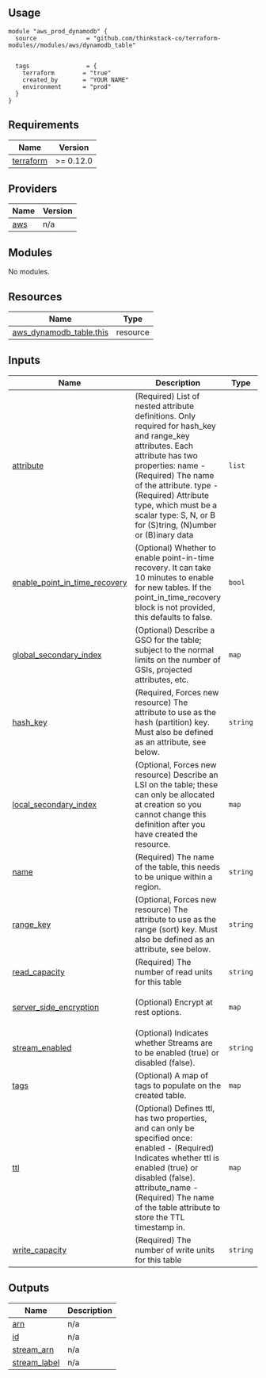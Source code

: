 ## Usage
    module "aws_prod_dynamodb" {
      source              = "github.com/thinkstack-co/terraform-modules//modules/aws/dynamodb_table"
      
      
      tags                = {
        terraform        = "true"
        created_by       = "YOUR NAME"
        environment      = "prod"
      }
    }


<!-- BEGIN_TF_DOCS -->
## Requirements

| Name | Version |
|------|---------|
| <a name="requirement_terraform"></a> [terraform](#requirement\_terraform) | >= 0.12.0 |

## Providers

| Name | Version |
|------|---------|
| <a name="provider_aws"></a> [aws](#provider\_aws) | n/a |

## Modules

No modules.

## Resources

| Name | Type |
|------|------|
| [aws_dynamodb_table.this](https://registry.terraform.io/providers/hashicorp/aws/latest/docs/resources/dynamodb_table) | resource |

## Inputs

| Name | Description | Type | Default | Required |
|------|-------------|------|---------|:--------:|
| <a name="input_attribute"></a> [attribute](#input\_attribute) | (Required) List of nested attribute definitions. Only required for hash\_key and range\_key attributes. Each attribute has two properties: name - (Required) The name of the attribute. type - (Required) Attribute type, which must be a scalar type: S, N, or B for (S)tring, (N)umber or (B)inary data | `list` | n/a | yes |
| <a name="input_enable_point_in_time_recovery"></a> [enable\_point\_in\_time\_recovery](#input\_enable\_point\_in\_time\_recovery) | (Optional) Whether to enable point-in-time recovery. It can take 10 minutes to enable for new tables. If the point\_in\_time\_recovery block is not provided, this defaults to false. | `bool` | `true` | no |
| <a name="input_global_secondary_index"></a> [global\_secondary\_index](#input\_global\_secondary\_index) | (Optional) Describe a GSO for the table; subject to the normal limits on the number of GSIs, projected attributes, etc. | `map` | `{}` | no |
| <a name="input_hash_key"></a> [hash\_key](#input\_hash\_key) | (Required, Forces new resource) The attribute to use as the hash (partition) key. Must also be defined as an attribute, see below. | `string` | n/a | yes |
| <a name="input_local_secondary_index"></a> [local\_secondary\_index](#input\_local\_secondary\_index) | (Optional, Forces new resource) Describe an LSI on the table; these can only be allocated at creation so you cannot change this definition after you have created the resource. | `map` | `{}` | no |
| <a name="input_name"></a> [name](#input\_name) | (Required) The name of the table, this needs to be unique within a region. | `string` | n/a | yes |
| <a name="input_range_key"></a> [range\_key](#input\_range\_key) | (Optional, Forces new resource) The attribute to use as the range (sort) key. Must also be defined as an attribute, see below. | `string` | n/a | yes |
| <a name="input_read_capacity"></a> [read\_capacity](#input\_read\_capacity) | (Required) The number of read units for this table | `string` | n/a | yes |
| <a name="input_server_side_encryption"></a> [server\_side\_encryption](#input\_server\_side\_encryption) | (Optional) Encrypt at rest options. | `map` | <pre>{<br>  "enabled": true<br>}</pre> | no |
| <a name="input_stream_enabled"></a> [stream\_enabled](#input\_stream\_enabled) | (Optional) Indicates whether Streams are to be enabled (true) or disabled (false). | `string` | n/a | yes |
| <a name="input_tags"></a> [tags](#input\_tags) | (Optional) A map of tags to populate on the created table. | `map` | `{}` | no |
| <a name="input_ttl"></a> [ttl](#input\_ttl) | (Optional) Defines ttl, has two properties, and can only be specified once: enabled - (Required) Indicates whether ttl is enabled (true) or disabled (false). attribute\_name - (Required) The name of the table attribute to store the TTL timestamp in. | `map` | `{}` | no |
| <a name="input_write_capacity"></a> [write\_capacity](#input\_write\_capacity) | (Required) The number of write units for this table | `string` | n/a | yes |

## Outputs

| Name | Description |
|------|-------------|
| <a name="output_arn"></a> [arn](#output\_arn) | n/a |
| <a name="output_id"></a> [id](#output\_id) | n/a |
| <a name="output_stream_arn"></a> [stream\_arn](#output\_stream\_arn) | n/a |
| <a name="output_stream_label"></a> [stream\_label](#output\_stream\_label) | n/a |
<!-- END_TF_DOCS -->